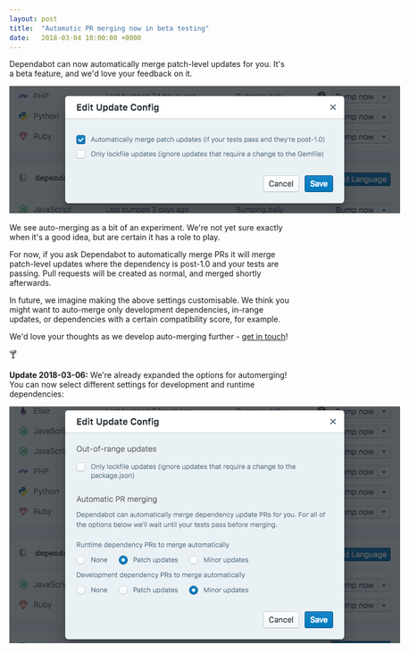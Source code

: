 ```yaml
---
layout: post
title:  "Automatic PR merging now in beta testing"
date:   2018-03-04 10:00:00 +0000
---
```


Dependabot can now automatically merge patch-level updates for you. It's a beta
feature, and we'd love your feedback on it.

<p class="image-medium">
  <img alt="Auto merge" style="max-width: 700px;" src="/images/blog/auto-merge.png">
</p>

We see auto-merging as a bit of an experiment. We're not yet sure exactly when
it's a good idea, but are certain it has a role to play.

For now, if you ask Dependabot to automatically merge PRs it will merge
patch-level updates where the dependency is post-1.0 and your tests are passing.
Pull requests will be created as normal, and merged shortly afterwards.

In future, we imagine making the above settings customisable. We think you might
want to auto-merge only development dependencies, in-range updates, or
dependencies with a certain compatibility score, for example.

We'd love your thoughts as we develop auto-merging further -
[get in touch][feedback-link]!

🍸

**Update 2018-03-06:** We're already expanded the options for automerging! You
can now select different settings for development and runtime dependencies:

<p class="image-medium">
  <img alt="Auto merge updated" style="max-width: 700px;" src="/images/blog/auto-merge-2.png">
</p>

[feedback-link]: https://github.com/dependabot/feedback
